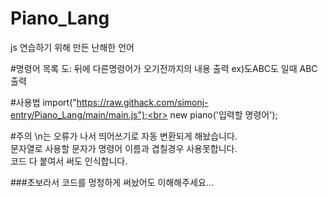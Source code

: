 # Piano_Lang
js 연습하기 위해 만든 난해한 언어

#명령어 목록
도: 뒤에 다른명령어가 오기전까지의 내용 출력 ex)도ABC도 일때 ABC출력

#사용법
import("https://raw.githack.com/simonj-entry/Piano_Lang/main/main.js");<br>
new piano('입력할 명령어');

#주의
\n는 오류가 나서 띄어쓰기로 자동 변환되게 해놨습니다.<br>
문자열로 사용할 문자가 명령어 이름과 겹칠경우 사용못합니다.<br>
코드 다 붙여서 써도 인식합니다.

###초보라서 코드를 멍청하게 써놨어도 이해해주세요...
